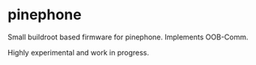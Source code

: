 # pinephone 

Small buildroot based firmware for pinephone. Implements OOB-Comm.

Highly experimental and work in progress.

